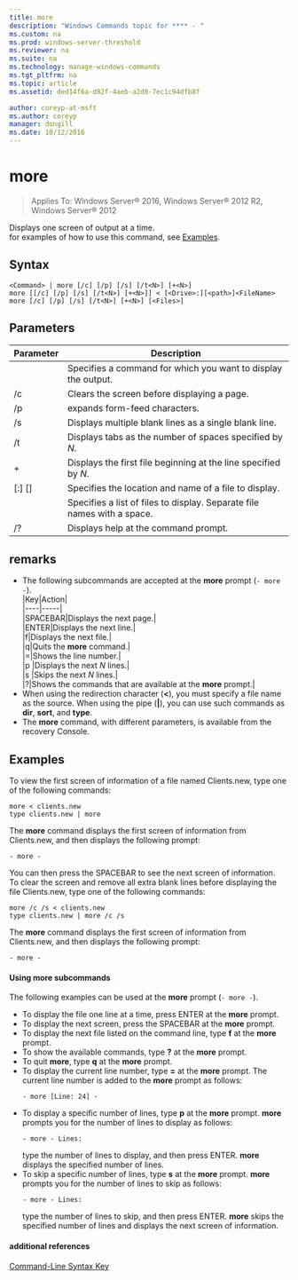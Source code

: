 ```yaml
---
title: more
description: "Windows Commands topic for **** - "
ms.custom: na
ms.prod: windows-server-threshold
ms.reviewer: na
ms.suite: na
ms.technology: manage-windows-commands
ms.tgt_pltfrm: na
ms.topic: article
ms.assetid: ded14f6a-d82f-4aeb-a2d8-7ec1c94dfb8f

author: coreyp-at-msft
ms.author: coreyp
manager: dongill
ms.date: 10/12/2016
---
```

# more

>Applies To: Windows Server&reg; 2016, Windows Server&reg; 2012 R2, Windows Server&reg; 2012

Displays one screen of output at a time.  
for examples of how to use this command, see [Examples](#BKMK_examples).  
## Syntax  
```  
<Command> | more [/c] [/p] [/s] [/t<N>] [+<N>]  
more [[/c] [/p] [/s] [/t<N>] [+<N>]] < [<Drive>:][<path>]<FileName>  
more [/c] [/p] [/s] [/t<N>] [+<N>] [<Files>]  
```  
## Parameters  
|Parameter|Description|  
|-------|--------|  
|<Command>|Specifies a command for which you want to display the output.|  
|/c|Clears the screen before displaying a page.|  
|/p|expands form-feed characters.|  
|/s|Displays multiple blank lines as a single blank line.|  
|/t<N>|Displays tabs as the number of spaces specified by *N*.|  
|+<N>|Displays the first file beginning at the line specified by *N*.|  
|[<Drive>:] [<path>]<FileName>|Specifies the location and name of a file to display.|  
|<Files>|Specifies a list of files to display. Separate file names with a space.|  
|/?|Displays help at the command prompt.|  
## remarks  
-   The following subcommands are accepted at the **more** prompt (`- more -`).  
    |Key|Action|  
    |----|-----|  
    |SPACEBAR|Displays the next page.|  
    |ENTER|Displays the next line.|  
    |f|Displays the next file.|  
    |q|Quits the **more** command.|  
    |=|Shows the line number.|  
    |p <N>|Displays the next *N* lines.|  
    |s <N>|Skips the next *N* lines.|  
    |?|Shows the commands that are available at the **more** prompt.|  
-   When using the redirection character (**<**), you must specify a file name as the source. When using the pipe (**|**), you can use such commands as **dir**, **sort**, and **type**.  
-   The **more** command, with different parameters, is available from the recovery Console.  
## <a name="BKMK_examples"></a>Examples  
To view the first screen of information of a file named Clients.new, type one of the following commands:  
```  
more < clients.new  
type clients.new | more  
```  
The **more** command displays the first screen of information from Clients.new, and then displays the following prompt:  
```  
- more -  
```  
You can then press the SPACEBAR to see the next screen of information.  
To clear the screen and remove all extra blank lines before displaying the file Clients.new, type one of the following commands:  
```  
more /c /s < clients.new  
type clients.new | more /c /s  
```  
The **more** command displays the first screen of information from Clients.new, and then displays the following prompt:  
```  
- more -  
```  
#### Using more subcommands  
The following examples can be used at the **more** prompt (`- more -`).  
-   To display the file one line at a time, press ENTER at the **more** prompt.  
-   To display the next screen, press the SPACEBAR at the **more** prompt.  
-   To display the next file listed on the command line, type **f** at the **more** prompt.  
-   To show the available commands, type **?** at the **more** prompt.  
-   To quit **more**, type **q** at the **more** prompt.  
-   To display the current line number, type **=** at the **more** prompt. The current line number is added to the **more** prompt as follows:  
    ```  
    - more [Line: 24] -  
    ```  
-   To display a specific number of lines, type **p** at the **more** prompt. **more** prompts you for the number of lines to display as follows:  
    ```  
    - more - Lines:  
    ```  
    type the number of lines to display, and then press ENTER. **more** displays the specified number of lines.  
-   To skip a specific number of lines, type **s** at the **more** prompt. **more** prompts you for the number of lines to skip as follows:  
    ```  
    - more - Lines:  
    ```  
    type the number of lines to skip, and then press ENTER. **more** skips the specified number of lines and displays the next screen of information.  
#### additional references  
[Command-Line Syntax Key](command-line-syntax-key.md)  
